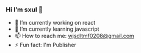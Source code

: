 ### Hi I’m sxul 👋

- 🔭 I’m currently working on react
- 🌱 I’m currently learning javascript
- 📫 How to reach me: wjsdltmf0208@gmail.com
- ⚡ Fun fact: I'm Publisher
